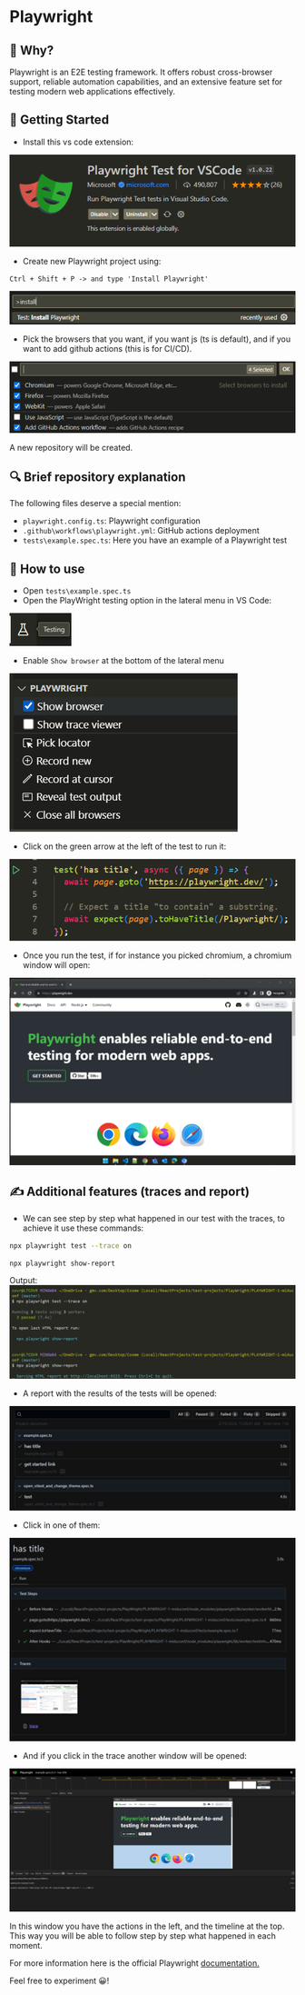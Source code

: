 # Playwright

## 🧠 Why?
Playwright is an E2E testing framework. It offers robust cross-browser support, reliable automation capabilities, and an extensive feature set for testing modern web applications effectively.

## 🚀 Getting Started

- Install this vs code extension:

![Playwright Test for VSCode](readme_images/playwright_extension.png)

- Create new Playwright project using:
```
Ctrl + Shift + P -> and type 'Install Playwright'
```

![Test: Install PlayWright](readme_images/test_install_playwright.png)

- Pick the browsers that you want, if you want js (ts is default), and if you want to add github actions (this is for CI/CD).

![Install PlayWright options](readme_images/test_install_playwright_options.png)

A new repository will be created.

## 🔍 Brief repository explanation
The following files deserve a special mention:
- `playwright.config.ts`: Playwright configuration
- `.github\workflows\playwright.yml`: GitHub actions deployment
- `tests\example.spec.ts`: Here you have an example of a Playwright test

## 🤔 How to use
- Open `tests\example.spec.ts`
- Open the PlayWright testing option in the lateral menu in VS Code:

![Playwright VSCode icon](readme_images/playwright_vs_code_icon.png)

- Enable `Show browser` at the bottom of the lateral menu

![Show browser](readme_images/show_browser.png)

- Click on the green arrow at the left of the test to run it:

![green_arrow](readme_images/green_arrow.png)

- Once you run the test, if for instance you picked chromium, a chromium window will open:

![chromium](readme_images/chromium.png)

## ✍️ Additional features (traces and report)
- We can see step by step what happened in our test with the traces, to achieve it use these commands:

```bash
npx playwright test --trace on
```
```bash
npx playwright show-report
```
Output:
![Traces and report console](readme_images/traces_and_report_console.png)

- A report with the results of the tests will be opened:

![Traces and report browser](readme_images/traces_and_report_browser.png)

- Click in one of them:

![One trace report](readme_images/one_trace_report.png)

- And if you click in the trace another window will be opened:

![trace](readme_images/trace.png)

In this window you have the actions in the left, and the timeline at the top. This way you will be able to follow step by step what happened in each moment.

For more information here is the official Playwright [documentation.](https://playwright.dev/docs/api/class-test)

Feel free to experiment 😀!